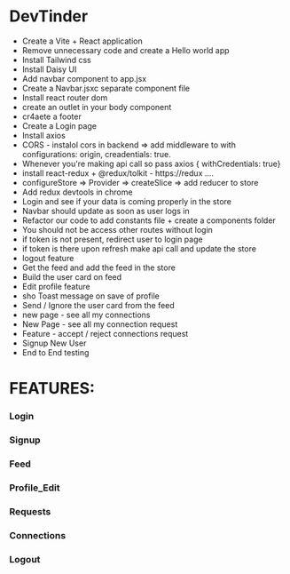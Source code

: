 # DevTinder

- Create a Vite + React application
- Remove unnecessary code and create a Hello world app
- Install Tailwind css
- Install Daisy UI
- Add navbar component to app.jsx
- Create a Navbar.jsxc separate component file
- Install react router dom
- create an outlet in your body component
- cr4aete a footer
- Create a Login page
- Install axios
- CORS - instalol cors in backend => add middleware to with configurations: origin, creadentials: true.
- Whenever you're making api call so pass axios { withCredentials: true}
- install react-redux + @redux/tolkit - https://redux ....
- configureStore => Provider => createSlice => add reducer to store
- Add redux devtools in chrome
- Login and see if your data is coming properly in the store
- Navbar should update as soon as user logs in
- Refactor our code to add constants file + create a components folder
- You should not be access other routes without login
- if token is not present, redirect user to login page
- if token is there upon refresh make api call and update the store
- logout feature
- Get the feed and add the feed in the store
- Build the user card on feed
- Edit profile feature
- sho Toast message on save of profile
- Send / Ignore the user card from the feed
- new page - see all my connections
- New Page - see all my connection request
- Feature - accept / reject connections request
- Signup New User
- End to End testing
<!-- // Pending after this line -->

# FEATURES:

### Login

### Signup

### Feed

### Profile_Edit

### Requests

### Connections

### Logout
